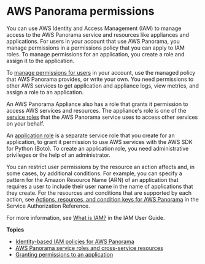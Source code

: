 # AWS Panorama permissions<a name="panorama-permissions"></a>

You can use AWS Identity and Access Management \(IAM\) to manage access to the AWS Panorama service and resources like appliances and applications\. For users in your account that use AWS Panorama, you manage permissions in a permissions policy that you can apply to IAM roles\. To manage permissions for an application, you create a role and assign it to the application\.

To [manage permissions for users](permissions-user.md) in your account, use the managed policy that AWS Panorama provides, or write your own\. You need permissions to other AWS services to get application and appliance logs, view metrics, and assign a role to an application\.

An AWS Panorama Appliance also has a role that grants it permission to access AWS services and resources\. The appliance's role is one of the [service roles](permissions-services.md) that the AWS Panorama service uses to access other services on your behalf\.

An [application role](permissions-application.md) is a separate service role that you create for an application, to grant it permission to use AWS services with the AWS SDK for Python \(Boto\)\. To create an application role, you need administrative privileges or the help of an administrator\.

You can restrict user permissions by the resource an action affects and, in some cases, by additional conditions\. For example, you can specify a pattern for the Amazon Resource Name \(ARN\) of an application that requires a user to include their user name in the name of applications that they create\. For the resources and conditions that are supported by each action, see [Actions, resources, and condition keys for AWS Panorama](https://docs.aws.amazon.com/service-authorization/latest/reference/list_awspanorama.html) in the Service Authorization Reference\.

For more information, see [What is IAM?](https://docs.aws.amazon.com/IAM/latest/UserGuide/) in the IAM User Guide\.

**Topics**
+ [Identity\-based IAM policies for AWS Panorama](permissions-user.md)
+ [AWS Panorama service roles and cross\-service resources](permissions-services.md)
+ [Granting permissions to an application](permissions-application.md)